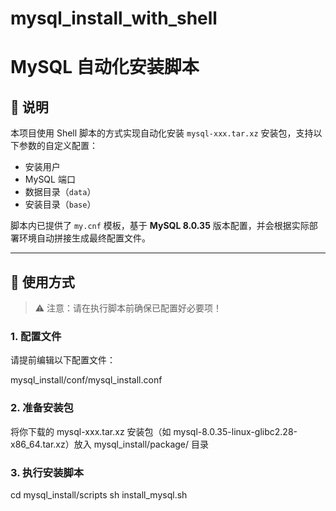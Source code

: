 # mysql_install_with_shell

# MySQL 自动化安装脚本

## 📖 说明

本项目使用 Shell 脚本的方式实现自动化安装 `mysql-xxx.tar.xz` 安装包，支持以下参数的自定义配置：

- 安装用户
- MySQL 端口
- 数据目录（`data`）
- 安装目录（`base`）

脚本内已提供了 `my.cnf` 模板，基于 **MySQL 8.0.35** 版本配置，并会根据实际部署环境自动拼接生成最终配置文件。

---

## 🚀 使用方式

> ⚠️ 注意：请在执行脚本前确保已配置好必要项！

### 1. 配置文件

请提前编辑以下配置文件：

mysql_install/conf/mysql_install.conf

### 2. 准备安装包

将你下载的 mysql-xxx.tar.xz 安装包（如 mysql-8.0.35-linux-glibc2.28-x86_64.tar.xz）放入 mysql_install/package/ 目录

### 3. 执行安装脚本

cd mysql_install/scripts
sh install_mysql.sh
